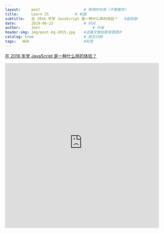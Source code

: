 ```yaml
---
layout:     post   				    # 使用的布局（不需要改）
title:      Learn JS			# 标题
subtitle:   在 2016 年学 JavaScript 是一种什么样的体验？   #副标题
date:       2019-06-23 				# 时间
author:     Joel 						# 作者
header-img: img/post-bg-2015.jpg 	#这篇文章标题背景图片
catalog: true 						# 是否归档
tags:	Web							#标签
---
```

<a href="https://mp.weixin.qq.com/s?__biz=MjM5NzA1MTcyMA==&mid=2651161944&idx=1&sn=04a9d7c1b8f69e17f4fcef1af938a47d&chksm=bd2ec97f8a5940693352bd91833dd080c49aa96836abe2b3ff888218073068a277b4d2d4a3ba&mpshare=1&scene=1&srcid=1008faw8Qi1wv3kXEepYThrV&pass_ticket=tB08wSX9ENKcHH%2BbxYTJ8vLvzOyEuZ4v%2FmSF8VnlR69XQGlEHrBPX23zOl6VwBg1#rd">在 2016 年学 JavaScript 是一种什么样的体验？</a>

<embed width="100%" height="540px" name="plugin" id="plugin" src="https://raw.githubusercontent.com/JoelPub/joelpub.github.io/master/img/blog/D.pdf" type="application/pdf" internalinstanceid="9">
